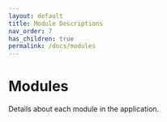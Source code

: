 ```yaml
---
layout: default
title: Module Descriptions
nav_order: 7
has_children: true
permalink: /docs/modules
---
```


# Modules
Details about each module in the application.
